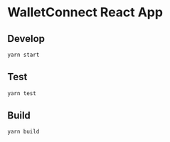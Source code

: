 # WalletConnect React App

## Develop

```bash
yarn start
```

## Test

```bash
yarn test
```

## Build

```bash
yarn build
```
